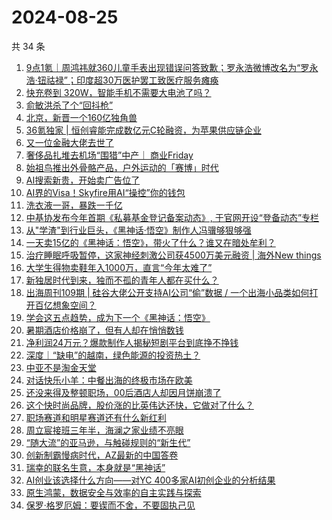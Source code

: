 # 2024-08-25

共 34 条

<!-- BEGIN 36KR -->
<!-- 最后更新时间 2024-08-25 08:02:44 +0800 -->
1. [9点1氪｜周鸿祎就360儿童手表出现错误问答致歉；罗永浩微博改名为“罗永浩·钮祜禄”；印度超30万医护罢工致医疗服务瘫痪](https://36kr.com/p/2919454512437890)
1. [快充卷到 320W，智能手机不需要大电池了吗？](https://36kr.com/p/2919632145177476)
1. [俞敏洪杀了个“回抖枪”](https://36kr.com/p/2919689334266759)
1. [北京，新晋一个160亿独角兽](https://36kr.com/p/2919631255460480)
1. [36氪独家 | 恒创睿能完成数亿元C轮融资，为苹果供应链企业](https://36kr.com/p/2919488675191686)
1. [又一位金融大佬去世了](https://36kr.com/p/2919874147195782)
1. [奢侈品扎堆去机场“围猎”中产｜ 商业Friday](https://36kr.com/p/2911817500007299)
1. [始祖鸟推出外骨骼产品，户外运动的「赛博」时代](https://36kr.com/p/2919491161348743)
1. [AI搜索新贵，开始卖广告位了](https://36kr.com/p/2918813188529281)
1. [AI界的Visa！Skyfire用AI“操控”你的钱包](https://36kr.com/p/2918828623256705)
1. [洗衣液一哥，暴跌一千亿](https://36kr.com/p/2918813152894338)
1. [中基协发布今年首期《私募基金登记备案动态》, 于官网开设“登备动态”专栏](https://36kr.com/p/2919712676551303)
1. [从"学渣"到行业巨头，《黑神话·悟空》制作人冯骥够狠够强](https://36kr.com/p/2918245235170438)
1. [一天卖15亿的《黑神话：悟空》，带火了什么？谁又在暗处牟利？](https://36kr.com/p/2916716145007744)
1. [治疗睡眠呼吸暂停，这家神经刺激公司获4500万美元融资 | 海外New things](https://36kr.com/p/2919834796923781)
1. [大学生得物卖鞋年入1000万，直言“今年太难了”](https://36kr.com/p/2918932977180033)
1. [新独居时代到来，独而不孤的青年人都在买什么？](https://36kr.com/p/2918610687614344)
1. [出海周刊109期 | 硅谷大佬公开支持AI公司“偷”数据 / 一个出海小品类如何打开百亿想象空间？](https://36kr.com/p/2919533852105603)
1. [学会这五点趋势，成为下一个《黑神话：悟空》](https://36kr.com/p/2918517273730181)
1. [暑期酒店价格崩了，但有人却在悄悄数钱](https://36kr.com/p/2912527631637124)
1. [净利润24万元？爆款制作人揭秘短剧平台到底挣不挣钱](https://36kr.com/p/2864324040350594)
1. [深度｜“缺电”的越南，绿色能源的投资热土？](https://36kr.com/p/2913959932877954)
1. [中亚不是淘金天堂](https://36kr.com/p/2888864106765448)
1. [对话快乐小羊：中餐出海的终极市场在欧美](https://36kr.com/p/2864378624252295)
1. [还没来得及整顿职场，00后酒店人却因月饼崩溃了](https://36kr.com/p/2917946073602695)
1. [这个快时尚品牌，股价涨的比英伟达还快，它做对了什么？](https://36kr.com/p/2858945355127686)
1. [职场赛道和明星赛道还有什么新红利](https://36kr.com/p/2916096474946944)
1. [周立宸接班三年半，海澜之家业绩不亮眼](https://36kr.com/p/2918892876012935)
1. [“随大流”的亚马逊，与触碰规则的“新生代”](https://36kr.com/p/2918708720115073)
1. [创新制霸慢病时代，AZ最新的中国答卷](https://36kr.com/p/2918441644727685)
1. [瑞幸的联名生意，本身就是“黑神话”](https://36kr.com/p/2920201734544777)
1. [AI创业该选择什么方向——对YC 400多家AI初创企业的分析结果](https://36kr.com/p/2911807627729539)
1. [原生鸿蒙，数据安全与效率的自主实践与探索](https://36kr.com/p/2917052404767624)
1. [保罗·格罗厄姆：要锲而不舍，不要固执己见](https://36kr.com/p/2909645549165441)
<!-- END 36KR -->